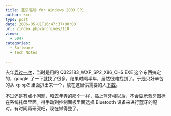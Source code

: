 ```yaml
---
title: 蓝牙驱动 for Windows 2003 SP1
author: kxn
type: post
date: 2006-05-01T16:47:37+00:00
url: /index.php/archives/110
views:
  - 5047
categories:
  - Software
  - Tech Notes

---
```

去年[弄过一次][1]，当时是用的 Q323183\_WXP\_SP2\_X86\_CHS.EXE 这个东西搞定的，google 了一下就找了很多，结果时隔半年，居然很难找到了。于是只好辛苦的从 xp sp2 里面扒出来一个，放在这里供需要的人[下载][2]。

不过还是有点小问题，和去年弄的那个一样，插上蓝牙棒以后，不会显示蓝牙图标在系统托盘里面。得手动到控制面板里面选择 Bluetooth 设备来进行蓝牙的配对。有时间再研究吧，现在懒得整了。

 [1]: http://kangkang.org/wordpress/index.php/archives/5
 [2]: http://kangkang.org/wordpress/wp-content/uploads/2006/05/bt.zip